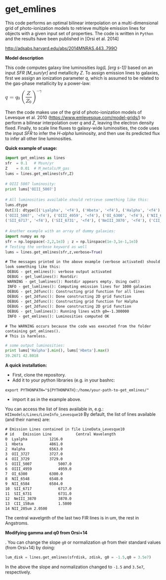 # get_emlines

This code performs an optimal bilinear interpolation on a multi-dimensional grid of photo-ionization models to retrieve  multiple emission lines for objects with a given input set of properties. The code is written in `Python` and the results have been published in [Orsi et al. 2014] 

http://adsabs.harvard.edu/abs/2014MNRAS.443..799O

**Model description**

This code computes galaxy line luminosities *log(L [erg s-1])* based on an input *SFR [M_sun/yr]* and metallicity *Z*. To assign emission lines to galaxies, first we assign an ionization parameter *q*, which is assumed to be related to the gas-phase metallicity by a power-law:

![Alt Text](https://github.com/aaorsi/get_emlines/blob/master/eq_gif.gif)

Then the code makes use of the grid of photo-ionization models of Levesque et al. 2010 (https://www.emlevesque.com/model-grids/) to perform a bilinear interpolation over *q* and *Z*, leaving the electron density fixed. Finally, to scale line fluxes to galaxy-wide luminosities, the code uses the input *SFR* to infer the *H-alpha* luminosity, and then use its predicted flux to infer all other line luminosities.



**Quick example of usage:**
```python
import get_emlines as lines
sfr  = 0.1   # Msun/yr
Z    = 0.01  # M_metals/M_gas 
lums = lines.get_emlines(sfr,Z)

# OIII 5007 luminosity:
print lums['OIII_5007']

# All luminosities available should retrieve something like this:
lums.dtype
Out[3]: dtype([('Lyalpha', '<f4'), ('Hbeta', '<f4'), ('Halpha', '<f4'), ('OII_3727', '<f4'), ('OII_3729', '<f4'), 
('OIII_5007', '<f4'), ('OIII_4959', '<f4'), ('OI_6300', '<f4'), ('NII_6548', '<f4'), ('NII_6584', '<f4'), 
('SII_6717', '<f4'), ('SII_6731', '<f4'), ('NeIII_3870', '<f4'), ('CII_158um', '<f4'), ('NII_205um', '<f4')])

# Another example with an array of dummy galaxies:
import numpy as np
sfr = np.logspace(-2,2,1e3) ; z = np.linspace(1e-3,1e-1,1e3)
# Testing the verbose keyword as well
lums = lines.get_emlines(sfr,z,verbose=True)

```

```
# The messages printed in the above example (verbose activated) should look something like this:
 DEBUG - get_emlines(): verbose output activated
 DEBUG - get_lumlines(): Rootdir:
 WARNING - get_lumlines(): Rootdir appears empty. Using cwd()
 INFO - get_lumlines(): Computing emission lines for 1000 galaxies
 DEBUG - get_2dfunc(): Constructing grid function for all lines
 DEBUG - get_2dfunc(): Done constructing 2D grid function
 DEBUG - get_2dfunc(): Constructing grid function for Halpha
 DEBUG - get_2dfunc(): Done constructing 2D grid function
 DEBUG - get_lumlines(): Running lines with g0=-1.300000
 INFO - get_emlines(): Luminosities computed OK

# The WARNING occurs because the code was executed from the folder containing get_emlines(). 
# This is harmless.

```

```python
# some output luminosities:
print lums['Halpha'].min(), lums['Hbeta'].max()
39.2671 42.8018
```


**A quick installation:**

- First, clone the repository.
- Add it to your python libraries (e.g. in your bashrc:

`export PYTHONPATH="${PYTHONPATH}:/home/your-path-to-get_emlines/"`

- import it as in the example above.




You can access the list of lines available in, e.g.: 
`HIImodels/Lines/LineInfo_Levesque10`
By default, the list of lines available (and their names) are:

```
# Emission Lines contained in file LineData_Levesque10
# id	Emission Line			Central Wavelength
0  Lyalpha			1216.0
1  Hbeta			4861.0
2  Halpha			6563.0
3  OII_3727			3727.0
4  OII_3729			3729.0
5  OIII_5007			5007.0
6  OIII_4959			4959.0
7  OI_6300			6300.0
8  NII_6548			6548.0
9  NII_6584			6584.0
10  SII_6717			6717.0
11  SII_6731			6731.0
12  NeIII_3870			3870.0
13  CII_158um			1.5800
14 NII_205um 2.0500
```
The central wavelgnth of the last two FIR lines is in um, the rest in Angstroms.

**Modifying gamma and q0 from Orsi+14**


. You can change the slope `g0` or normalization `q0` from their standard values (from Orsi+14) by doing:
```python
lum_disk = lines.get_emlines(sfrdisk, zdisk, g0 = -1.5,q0 = 3.5e7)
```
In the above the slope and normalization changed to `-1.5` and `3.5e7`, respectively.


